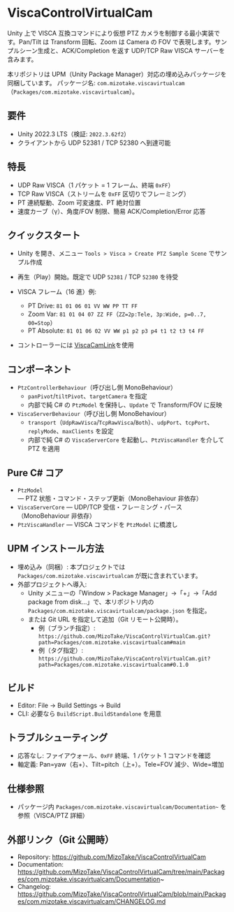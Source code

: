 ﻿# ViscaControlVirtualCam

Unity 上で VISCA 互換コマンドにより仮想 PTZ カメラを制御する最小実装です。Pan/Tilt は Transform 回転、Zoom は Camera の FOV で表現します。サンプルシーン生成と、ACK/Completion を返す UDP/TCP Raw VISCA サーバーを含みます。

本リポジトリは UPM（Unity Package Manager）対応の埋め込みパッケージを同梱しています。
パッケージ名: `com.mizotake.viscavirtualcam`（`Packages/com.mizotake.viscavirtualcam`）。

## 要件
- Unity 2022.3 LTS（検証: `2022.3.62f2`）
- クライアントから UDP 52381 / TCP 52380 へ到達可能

## 特長
- UDP Raw VISCA（1 パケット = 1 フレーム、終端 `0xFF`）
- TCP Raw VISCA（ストリームを `0xFF` 区切りでフレーミング）
- PT 連続駆動、Zoom 可変速度、PT 絶対位置
- 速度カーブ（γ）、角度/FOV 制限、簡易 ACK/Completion/Error 応答

## クイックスタート
- Unity を開き、メニュー `Tools > Visca > Create PTZ Sample Scene` でサンプル作成
- 再生（Play）開始。既定で UDP `52381` / TCP `52380` を待受
- VISCA フレーム（16 進）例:
  - PT Drive: `81 01 06 01 VV WW PP TT FF`
  - Zoom Var: `81 01 04 07 ZZ FF`（`ZZ=2p:Tele, 3p:Wide, p=0..7, 00=Stop`）
  - PT Absolute: `81 01 06 02 VV WW p1 p2 p3 p4 t1 t2 t3 t4 FF`

- コントローラーには [ViscaCamLink](https://github.com/misorrek/ViscaCamLink)を使用

## コンポーネント
- `PtzControllerBehaviour`（呼び出し側 MonoBehaviour）
  - `panPivot`/`tiltPivot`、`targetCamera` を指定
  - 内部で純 C# の `PtzModel` を保持し、`Update` で Transform/FOV に反映
- `ViscaServerBehaviour`（呼び出し側 MonoBehaviour）
  - `transport`（`UdpRawVisca`/`TcpRawVisca`/`Both`）、`udpPort`、`tcpPort`、`replyMode`、`maxClients` を設定
  - 内部で純 C# の `ViscaServerCore` を起動し、`PtzViscaHandler` を介して PTZ を適用

## Pure C# コア
- `PtzModel` — PTZ 状態・コマンド・ステップ更新（MonoBehaviour 非依存）
- `ViscaServerCore` — UDP/TCP 受信・フレーミング・パース（MonoBehaviour 非依存）
- `PtzViscaHandler` — VISCA コマンドを `PtzModel` に橋渡し

## UPM インストール方法
- 埋め込み（同梱）: 本プロジェクトでは `Packages/com.mizotake.viscavirtualcam` が既に含まれています。
- 外部プロジェクトへ導入:
  - Unity メニューの「Window > Package Manager」→「+」→「Add package from disk...」で、本リポジトリ内の `Packages/com.mizotake.viscavirtualcam/package.json` を指定。
  - または Git URL を指定して追加（Git リモート公開時）。
    - 例（ブランチ指定）: `https://github.com/MizoTake/ViscaControlVirtualCam.git?path=Packages/com.mizotake.viscavirtualcam#main`
    - 例（タグ指定）: `https://github.com/MizoTake/ViscaControlVirtualCam.git?path=Packages/com.mizotake.viscavirtualcam#0.1.0`

## ビルド
- Editor: File → Build Settings → Build
- CLI: 必要なら `BuildScript.BuildStandalone` を用意

## トラブルシューティング
- 応答なし: ファイアウォール、`0xFF` 終端、1 パケット 1 コマンドを確認
- 軸定義: Pan=yaw（右+）、Tilt=pitch（上+）。Tele=FOV 減少、Wide=増加

## 仕様参照
- パッケージ内 `Packages/com.mizotake.viscavirtualcam/Documentation~` を参照（VISCA/PTZ 詳細）

## 外部リンク（Git 公開時）
- Repository: https://github.com/MizoTake/ViscaControlVirtualCam
- Documentation: https://github.com/MizoTake/ViscaControlVirtualCam/tree/main/Packages/com.mizotake.viscavirtualcam/Documentation~
- Changelog: https://github.com/MizoTake/ViscaControlVirtualCam/blob/main/Packages/com.mizotake.viscavirtualcam/CHANGELOG.md




